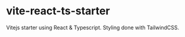 # vite-react-ts-starter
Vitejs starter using React &amp; Typescript. Styling done with TailwindCSS.
